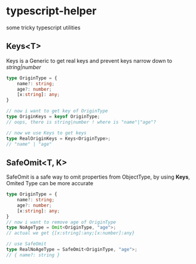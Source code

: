 # typescript-helper

some tricky typescript utilities

## Keys\<T\>

Keys is a Generic to get real keys and prevent keys narrow down to _string|number_
```ts
type OriginType = {
    name?: string;
    age?: number;
    [x:string]: any;
}

// now i want to get key of OriginType
type OriginKeys = keyof OriginType;
// oops, there is string|number ! where is "name"|"age"?

// now we use Keys to get keys
type RealOriginKeys = Keys<OriginType>;
// "name" | "age"
```

## SafeOmit<T, K>

SafeOmit is a safe way to omit properties from ObjectType, by using **Keys**, Omited Type can be more accurate
```ts
type OriginType = {
    name?: string;
    age?: number;
    [x:string]: any;
}
// now i want to remove age of OriginType
type NoAgeType = Omit<OriginType, "age">;
// actual we get {[x:string]:any;[x:number]:any}

// use SafeOmit
type RealNoAgeType = SafeOmit<OriginType, "age">;
// { name?: string }
```